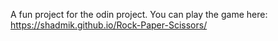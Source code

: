 A fun project for the odin project. You can play the game here: https://shadmik.github.io/Rock-Paper-Scissors/
